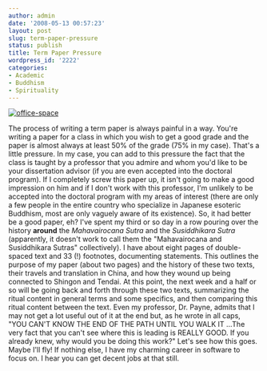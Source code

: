 ```yaml
---
author: admin
date: '2008-05-13 00:57:23'
layout: post
slug: term-paper-pressure
status: publish
title: Term Paper Pressure
wordpress_id: '2222'
categories:
- Academic
- Buddhism
- Spirituality
---
```


[![office-space](http://farm3.static.flickr.com/2369/2489196806_3c1a6e9485.jpg)](http://www.flickr.com/photos/albill/2489196806/ "office-space on Flickr")

The process of writing a term paper is always painful in a way. You're
writing a paper for a class in which you wish to get a good grade and
the paper is almost always at least 50% of the grade (75% in my case).
That's a little pressure. In my case, you can add to this pressure the
fact that the class is taught by a professor that you admire and whom
you'd like to be your dissertation advisor (if you are even accepted
into the doctoral program). If I completely screw this paper up, it
isn't going to make a good impression on him and if I don't work with
this professor, I'm unlikely to be accepted into the doctoral program
with my areas of interest (there are only a few people in the entire
country who specialize in Japanese esoteric Buddhism, most are only
vaguely aware of its existence). So, it had better be a good paper, eh?
I've spent my third or so day in a row pouring over the history
**around** the *Mahavairocana Sutra* and the *Susiddhikara Sutra*
(apparently, it doesn't work to call them the "Mahavairocana and
Susiddhikara Sutras" collectively). I have about eight pages of
double-spaced text and 33 (!) footnotes, documenting statements. This
outlines the purpose of my paper (about two pages) and the history of
these two texts, their travels and translation in China, and how they
wound up being connected to Shingon and Tendai. At this point, the next
week and a half or so will be going back and forth through these two
texts, summarizing the ritual content in general terms and some
specifics, and then comparing this ritual content between the text. Even
my professor, Dr. Payne, admits that I may not get a lot useful out of
it at the end but, as he wrote in all caps, "YOU CAN'T KNOW THE END OF
THE PATH UNTIL YOU WALK IT ...The very fact that you can't see where
this is leading is REALLY GOOD. If you already knew, why would you be
doing this work?" Let's see how this goes. Maybe I'll fly! If nothing
else, I have my charming career in software to focus on. I hear you can
get decent jobs at that still.
